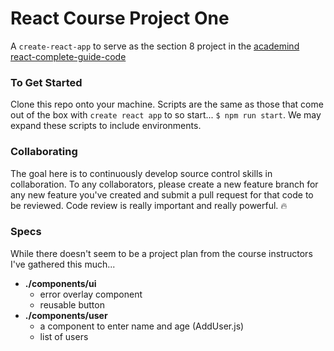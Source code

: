 # React Course Project One
A `create-react-app` to serve as the section 8 project in the [academind react-complete-guide-code](https://github.com/academind/react-complete-guide-code)

### To Get Started 
Clone this repo onto your machine. Scripts are the same as those that come out of the box with `create react app` to so start...
`$ npm run start`. We may expand these scripts to include environments. 

### Collaborating 
The goal here is to continuously develop source control skills in collaboration. To any collaborators, please create a new feature branch for any new feature you've created and submit a pull request for that code to be reviewed. Code review is really important and really powerful. 🔥

### Specs
While there doesn't seem to be a project plan from the course instructors I've gathered this much...
- **./components/ui**
    - error overlay component
    - reusable button 
- **./components/user**
    - a component to enter name and age (AddUser.js)
    - list of users
 